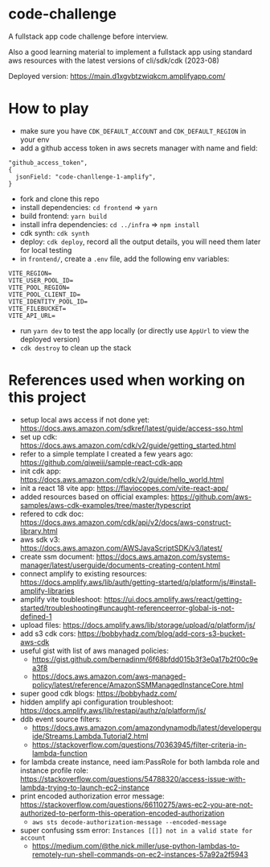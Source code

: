 # code-challenge

A fullstack app code challenge before interview.

Also a good learning material to implement a fullstack app using standard aws resources with the latest versions of cli/sdk/cdk (2023-08)

Deployed version: https://main.d1xgvbtzwiqkcm.amplifyapp.com/

# How to play
- make sure you have `CDK_DEFAULT_ACCOUNT` and `CDK_DEFAULT_REGION` in your env
- add a github access token in aws secrets manager with name and field:
```
"github_access_token",
{
  jsonField: "code-chanllenge-1-amplify",
}
```
- fork and clone this repo
- install dependencies: `cd frontend` => `yarn`
- build frontend: `yarn build`
- install infra dependencies: `cd ../infra` => `npm install`
- cdk synth: `cdk synth`
- deploy: `cdk deploy`, record all the output details, you will need them later for local testing
- in `frontend/`, create a `.env` file, add the following env variables:
```
VITE_REGION=
VITE_USER_POOL_ID=
VITE_POOL_REGION=
VITE_POOL_CLIENT_ID=
VITE_IDENTITY_POOL_ID=
VITE_FILEBUCKET=
VITE_API_URL=
```
- run `yarn dev` to test the app locally (or directly use `AppUrl` to view the deployed version)
- `cdk destroy` to clean up the stack

# References used when working on this project

- setup local aws access if not done yet: https://docs.aws.amazon.com/sdkref/latest/guide/access-sso.html
- set up cdk: https://docs.aws.amazon.com/cdk/v2/guide/getting_started.html
- refer to a simple template I created a few years ago: https://github.com/qiweiii/sample-react-cdk-app
- init cdk app: https://docs.aws.amazon.com/cdk/v2/guide/hello_world.html
- init a react 18 vite app: https://flaviocopes.com/vite-react-app/
- added resources based on official examples: https://github.com/aws-samples/aws-cdk-examples/tree/master/typescript
- refered to cdk doc: https://docs.aws.amazon.com/cdk/api/v2/docs/aws-construct-library.html
- aws sdk v3: https://docs.aws.amazon.com/AWSJavaScriptSDK/v3/latest/
- create ssm document: https://docs.aws.amazon.com/systems-manager/latest/userguide/documents-creating-content.html
- connect amplify to existing resources: https://docs.amplify.aws/lib/auth/getting-started/q/platform/js/#install-amplify-libraries
- amplify vite toubleshoot: https://ui.docs.amplify.aws/react/getting-started/troubleshooting#uncaught-referenceerror-global-is-not-defined-1
- upload files: https://docs.amplify.aws/lib/storage/upload/q/platform/js/
- add s3 cdk cors: https://bobbyhadz.com/blog/add-cors-s3-bucket-aws-cdk
- useful gist with list of aws managed policies:
  - https://gist.github.com/bernadinm/6f68bfdd015b3f3e0a17b2f00c9ea3f8
  - https://docs.aws.amazon.com/aws-managed-policy/latest/reference/AmazonSSMManagedInstanceCore.html
- super good cdk blogs: https://bobbyhadz.com/
- hidden amplify api configuration troubleshoot: https://docs.amplify.aws/lib/restapi/authz/q/platform/js/
- ddb event source filters:
  - https://docs.aws.amazon.com/amazondynamodb/latest/developerguide/Streams.Lambda.Tutorial2.html
  - https://stackoverflow.com/questions/70363945/filter-criteria-in-lambda-function
- for lambda create instance, need iam:PassRole for both lambda role and instance profile role: https://stackoverflow.com/questions/54788320/access-issue-with-lambda-trying-to-launch-ec2-instance
- print encoded authorization error message: https://stackoverflow.com/questions/66110275/aws-ec2-you-are-not-authorized-to-perform-this-operation-encoded-authorization
  - `aws sts decode-authorization-message --encoded-message`
- super confusing ssm error: `Instances [[]] not in a valid state for account`
  - https://medium.com/@the.nick.miller/use-python-lambdas-to-remotely-run-shell-commands-on-ec2-instances-57a92a2f5943
